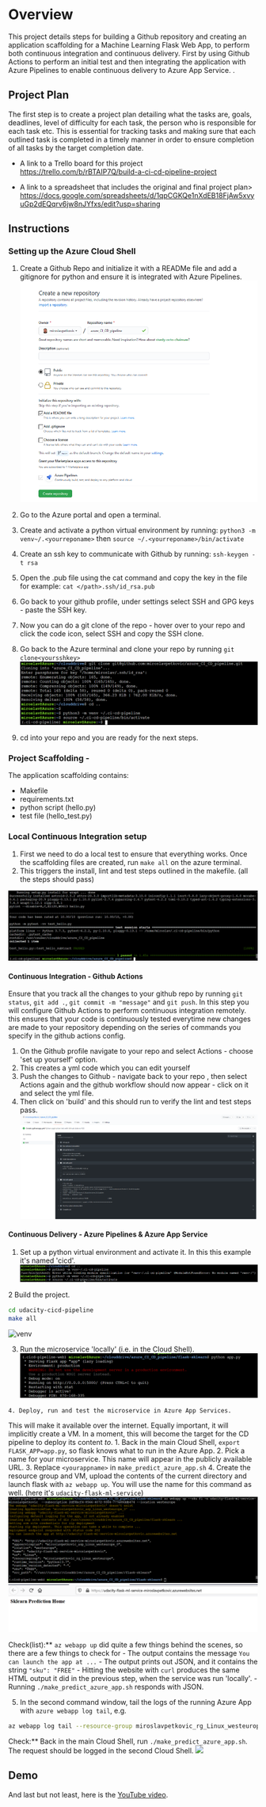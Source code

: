 # Overview

This project details steps for building a Github repository and creating an application scaffolding for a Machine Learning Flask Web App, to perform both continuous integration and continuous delivery. First by using Github Actions to perform an initial test and then integrating the application with Azure Pipelines to enable continuous delivery to Azure App Service. . 

## Project Plan
The first step is to create a project plan detailing what the tasks are, goals, deadlines, level of difficulty for each task, the person who is responsible for each task etc. This is essential for tracking tasks and making sure that each outlined task is completed in a timely manner in order to ensure completion of all tasks by the target completion date. 

* A link to a Trello board for this project
 https://trello.com/b/rBTAIP7Q/build-a-ci-cd-pipeline-project

* A link to a spreadsheet that includes the original and final project plan>
https://docs.google.com/spreadsheets/d/1qpCGKQe1nXdEB18FjAw5xvyuGp2dEQqrv6jw8nJYfxs/edit?usp=sharing

## Instructions
### Setting up the Azure Cloud Shell
  1. Create a Github Repo and initialize it with a READMe file and add a gitignore for python and ensure it is integrated with Azure Pipelines. 
  ![Create Repository](./screenshots/create_repository.PNG)
  
  2. Go to the Azure portal and open a terminal. 
  3. Create and activate a python virtual environment by running:
      `python3 -m venv~/.<yourreponame>`
       then
      `source ~/.<yourreponame>/bin/activate`
  4. Create an ssh key to communicate with Github by running:
      `ssh-keygen -t rsa`
  5. Open the .pub file using the cat command and copy the key in the file for example: 
      `cat </path>.ssh/id_rsa.pub`
  6. Go back to your github profile, under settings select SSH and GPG keys - paste the SSH key.
  7. Now you can do a git clone of the repo - hover over to your repo and click the code icon, select SSH and copy the SSH clone. 
  8. Go back to the Azure terminal and clone your repo by running
        `git clone<yoursshkey>`
      ![git_clone_create_venv](./screenshots/git_clone_create_venv.PNG)
      
      
   10. cd into your repo and you are ready for the next steps.
 
 ### Project Scaffolding - 
  The application scaffolding contains:
  * Makefile 
  * requirements.txt
  * python script (hello.py)
  * test file (hello_test.py)
    
  ### Local Continuous Integration setup
   1. First we need to do a local test to ensure that everything works. Once the scaffolding files are created, run `make all` on the azure terminal.
   2. This triggers the install, lint and test steps outlined in the makefile. (all the steps should pass)
   
   ![make all](./screenshots/make_all.PNG)
      

      
  #### Continuous Integration - Github Actions
  Ensure that you track all the changes to your github repo by running `git status`, `git add .`, `git commit -m "message"` and `git push`.
  In this step you will configure Github Actions to perform continuous integration remotely. this ensures that your code is continuously tested everytime new changes are 
      made to your repository depending on the series of commands you specify in the github actions config. 
  1. On the Github profile navigate to your repo and select Actions - choose 'set up yourself' option.
  2. This creates a yml code which you can edit yourself
  3. Push the changes to Github - navigate back to your repo , then select Actions again and the github workflow should now appear - click on it and select the yml file.
  4. Then click on 'build' and this should run to verify the lint and test steps pass.
    ![pythonapp_build](./screenshots/pythonapp_build.PNG)
    
   #### Continuous Delivery - Azure Pipelines & Azure App Service

   1. Set up a python virtual environment and activate it.  In this this example it's named 'cicd'.  
   ![venv](./screenshots/create_virtual_enviroment.PNG)

   2 Build the project.
   ```bash
   cd udacity-cicd-pipeline
   make all
   ```
  ![venv](./screenshots/make_all_flesk)

   3. Run the microservice 'locally' (i.e. in the Cloud Shell).
   ![Service Running Locally](./screenshots/run_microsevice.PNG)
   
    4. Deploy, run and test the microservice in Azure App Services.  
   This will make it available over the internet.  Equally important, it will implicitly create a VM.  In a moment, this will become the target for the CD pipeline to deploy its content _to_.
    1. Back in the main Cloud Shell, `export FLASK_APP=app.py`, so flask knows what to run in the Azure App.
    2. Pick a name for your microservice.  This name will appear in the publicly available URL.
    3. Replace `<yourappname>` in `make_predict_azure_app.sh`
    4. Create the resource group and VM, upload the contents of the current directory and launch flask with `az webapp up`.  You will use the name for this command as well.  (here it's `udacity-flask-ml-service`)
    ![App Service](./screenshots/create_flesk_page_1.png)
    ![App Service](./screenshots/web_page.png)

   Check(list):**  `az webapp up` did quite a few things behind the scenes, so there are a few things to check for
    - The output contains the message `You can launch the app at ...`
    - The output prints out JSON, and it contains the string `"sku": "FREE"`
    - Hitting the website with `curl` produces the same HTML output it did in the previous step, when the service was run 'locally'.
    - Running `./make_predict_azure_app.sh` responds with JSON.

   5. In the second command window, tail the logs of the running Azure App with `azure webapp log tail`, e.g.

   ```bash
   az webapp log tail --resource-group miroslavpetkovic_rg_Linux_westeurope -n udacity-flask-ml-service-miroslavpetkovic
   ```
   Check:** Back in the main Cloud Shell, run `./make_predict_azure_app.sh`.  The request should be logged in the second Cloud Shell.
   ![](./screenshots/web_logs)

## Demo 

And last but not least, here is the [YouTube video](https://youtu.be/Fsn5DOfTtDM).
     
 
